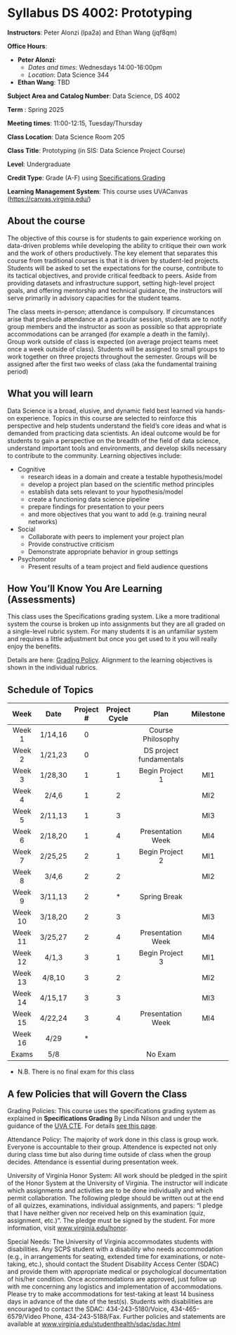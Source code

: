 # Syllabus DS 4002: Prototyping

**Instructors**: Peter Alonzi (lpa2a) and Ethan Wang (jqf8qm)

**Office Hours**:
   - **Peter Alonzi**:
        - *Dates and times*: Wednesdays 14:00-16:00pm
        - *Location*:  Data Science 344
   - **Ethan Wang**: TBD

**Subject Area and Catalog Number**: Data Science, DS 4002

**Term** : Spring 2025

**Meeting times**:  11:00-12:15, Tuesday/Thursday

**Class Location**: Data Science Room 205

**Class Title**: Prototyping (in SIS: Data Science Project Course)

**Level**: Undergraduate

**Credit Type**: Grade (A-F) using [Specifications Grading](https://app.cte.virginia.edu/events/cdi-2x-designing-equitable-grading-schemes)

**Learning Management System**: This course uses UVACanvas (https://canvas.virginia.edu/)
<br>

## About the course
The objective of this course is for students to gain experience working on data-driven 
problems while developing the ability to critique their own work and the work of others 
productively. The key element that separates this course from traditional courses is that it 
is driven by student-led projects. Students will be asked to set the expectations for the 
course, contribute to its tactical objectives, and provide critical feedback to peers. Aside 
from providing datasets and infrastructure support, setting high-level project goals, and 
offering mentorship and technical guidance, the instructors will serve primarily in 
advisory capacities for the student teams.

The class meets in-person; attendance is compulsory. If circumstances arise that preclude 
attendance at a particular session, students are to notify group members and the instructor 
as soon as possible so that appropriate accommodations can be arranged (for example a 
death in the family). Group work outside of class is expected (on average project teams meet once a week outside of class). Students will be assigned to 
small groups to work together on three projects throughout the semester. Groups will be 
assigned after the first two weeks of class (aka the fundamental training period)

## What you will learn 
Data Science is a broad, elusive, and dynamic field best learned via hands-on experience. 
Topics in this course are selected to reinforce this perspective and help students understand 
the field’s core ideas and what is demanded from practicing data scientists. An ideal 
outcome would be for students to gain a perspective on the breadth of the field of data 
science, understand important tools and environments, and develop skills necessary to 
contribute to the community. Learning objectives include:
* Cognitive
  * research ideas in a domain and create a testable hypothesis/model
  * develop a project plan based on the scientific method principles
  * establish data sets relevant to your hypothesis/model
  * create a functioning data science pipeline
  * prepare findings for presentation to your peers
  * and more objectives that you want to add (e.g. training neural networks)
* Social
  * Collaborate with peers to implement your project plan
  * Provide constructive criticism
  * Demonstrate appropriate behavior in group settings
* Psychomotor
  * Present results of a team project and field audience questions


## How You’ll Know You Are Learning (Assessments)
This class uses the Specifications grading system. Like a more traditional system the course is broken up into assignments but they are all graded on a single-level rubric system. For many students it is an unfamiliar system and requires a little adjustment but once you get used to it you will really enjoy the benefits.

Details are here: [Grading Policy](grading.md). Alignment to the learning objectives is shown in the individual rubrics. 

## Schedule of Topics 

| Week 	| Date     |Project # 	|Project Cycle	| Plan 	|Milestone	|
|:---:	|:---:     |:---:	|:---:	|:---:	                 |:---:	|
| Week 1  | 1/14,16 |0	|  	   | 	Course Philosophy      | |
| Week 2  | 1/21,23 |0  |        | DS project fundamentals | |
| Week 3  | 1/28,30 |1  | 1	|Begin Project 1 | MI1	|
| Week 4  | 2/4,6   |1  | 2 |   | MI2	|
| Week 5  | 2/11,13 |1 | 3 |    | MI3   |
| Week 6	 | 2/18,20 |1	  | 4 | Presentation Week  | MI4  |
| Week 7  | 2/25,25 | 2   | 1	|   Begin Project 2	|MI1 |
| Week 8  | 3/4,6   | 2	| 2	| 	  |MI2|
| Week 9  | 3/11,13 | 2	| *	| Spring Break	  | 	|
| Week 10 | 3/18,20 | 2 | 3 |  | MI3 |
| Week 11 | 3/25,27 | 2 | 4 | Presentation Week | MI4 |
| Week 12 | 4/1,3   |  3 |	1 | Begin Project 3 | MI1 |
| Week 13 | 4/8,10  |  3 | 2	|   | MI2 |
| Week 14 | 4/15,17 |  3 | 3 | | MI3 |
| Week 15 | 4/22,24 |  3 | 	4| Presentation Week | MI4  |
| Week 16 | 4/29    |  * |  	|  |  	|
| Exams | 5/8         |    |      |  No Exam           |      |

* N.B. There is no final exam for this class

## A few Policies that will Govern the Class

Grading Policies: This course uses the specifications grading system as explained in **Specifications Grading** By Linda Nilson and under the guidance of the [UVA CTE](https://app.cte.virginia.edu/events/cdi-2x-designing-equitable-grading-schemes). For details [see this page](grading.md).

Attendance Policy: The majority of work done in this class is group work. Everyone is accountable to their group. Attendence is expected not only during class time but also during time outside of class when the group decides. Attendance is essential during presentation week.

University of Virginia Honor System: All work should be pledged in the spirit of the Honor System at the University of Virginia. The instructor will indicate which assignments and activities are to be done individually and which permit collaboration. The following pledge should be written out at the end of all quizzes, examinations, individual assignments, and papers:  “I pledge that I have neither given nor received help on this examination (quiz, assignment, etc.)”.  The pledge must be signed by the student. For more information, visit www.virginia.edu/honor.


Special Needs:  The University of Virginia accommodates students with disabilities. Any SCPS student with a disability who needs accommodation (e.g., in arrangements for seating, extended time for examinations, or note-taking, etc.), should contact the Student Disability Access Center (SDAC) and provide them with appropriate medical or psychological documentation of his/her condition. Once accommodations are approved, just follow up with me concerning any logistics and implementation of accommodations.  Please try to make accommodations for test-taking at least 14 business days in advance of the date of the test(s). Students with disabilities are encouraged to contact the SDAC: 434-243-5180/Voice, 434-465-6579/Video Phone, 434-243-5188/Fax. Further policies and statements are available at www.virginia.edu/studenthealth/sdac/sdac.html

